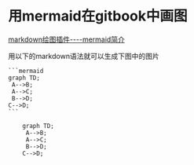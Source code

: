 # 用mermaid在gitbook中画图

[markdown绘图插件----mermaid简介](http://blog.csdn.net/wangyaninglm/article/details/52887045)

用以下的markdown语法就可以生成下图中的图片

	```mermaid
	graph TD;
   	 A-->B;
   	 A-->C;
   	 B-->D;
	C-->D;
	```
	
```mermaid
	graph TD;
   	 A-->B;
   	 A-->C;
   	 B-->D;
	C-->D;
```	
	